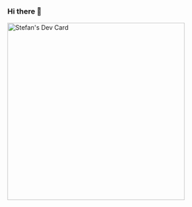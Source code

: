 ### Hi there 👋

<!--
**st3fun1/st3fun1** is a ✨ _special_ ✨ repository because its `README.md` (this file) appears on your GitHub profile.

Here are some ideas to get you started:

- 🔭 I’m currently working on ...
- 👯 I’m looking to collaborate on ...
- 🤔 I’m looking for help with ...
- 💬 Ask me about ...
- 📫 How to reach me: ...
- 😄 Pronouns: ...
- ⚡ Fun fact: ...
-->
<a href="https://app.daily.dev/stefantimosenco"><img src="https://api.daily.dev/devcards/77847b231c93458ab134ccbc64c6f200.png?r=io5" width="400" alt="Stefan's Dev Card"/></a>
